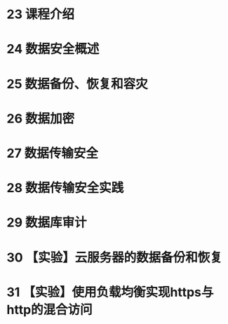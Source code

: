 # 23 课程介绍

# 24 数据安全概述

# 25 数据备份、恢复和容灾

# 26 数据加密

# 27 数据传输安全

# 28 数据传输安全实践

# 29 数据库审计

# 30 【实验】云服务器的数据备份和恢复

# 31 【实验】使用负载均衡实现https与http的混合访问

